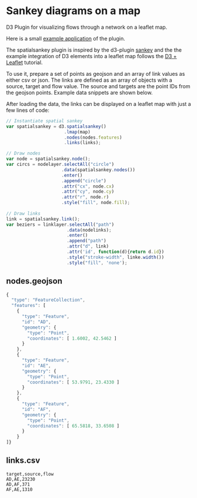 Sankey diagrams on a map
========================
D3 Plugin for visualizing flows through a network on a leaflet map.

Here is a small [example application](http://bl.ocks.org/yellowcap/03cd4a6c72f661377f7e) of the plugin.

The spatialsankey plugin is inspired by the d3-plugin [sankey](https://github.com/d3/d3-plugins/tree/master/sankey) and the the example integration of D3 elements into a leaflet map follows the [D3 + Leaflet](http://bost.ocks.org/mike/leaflet/) tutorial.

To use it, prepare a set of points as geojson and an array of link values as either csv or json. The links are defined as an array of objects with a source, target and flow value. The source and targets are the point IDs from the geojson points. Example data snippets are shown below.

After loading the data, the links can be displayed on a leaflet map with just a few lines of code:

```js
// Instantiate spatial sankey
var spatialsankey = d3.spatialsankey()
                      .lmap(map)
                      .nodes(nodes.features)
                      .links(links);

// Draw nodes
var node = spatialsankey.node();
var circs = nodelayer.selectAll("circle")
                     .data(spatialsankey.nodes())
                     .enter()
                     .append("circle")
                     .attr("cx", node.cx)
                     .attr("cy", node.cy)
                     .attr("r", node.r)
                     .style("fill", node.fill);
                     
// Draw links
link = spatialsankey.link();
var beziers = linklayer.selectAll("path")
                       .data(nodelinks);
                       .enter()
                       .append("path")
                       .attr("d", link)
                       .attr('id', function(d){return d.id})
                       .style("stroke-width", linke.width())
                       .style("fill", 'none');
```

nodes.geojson
--------------------
```js
{
  "type": "FeatureCollection",
  "features": [
    {
      "type": "Feature",
      "id": "AD",
      "geometry": {
        "type": "Point",
        "coordinates": [ 1.6002, 42.5462 ]
      }
    },
    {
      "type": "Feature",
      "id": "AE",
      "geometry": {
        "type": "Point",
        "coordinates": [ 53.9791, 23.4330 ]
      }
    },
    {
      "type": "Feature",
      "id": "AF",
      "geometry": {
        "type": "Point",
        "coordinates": [ 65.5818, 33.6508 ]
      }
    }
]}
```

links.csv
-----------
```
target,source,flow
AD,AE,23230
AD,AF,371
AF,AE,1310
```